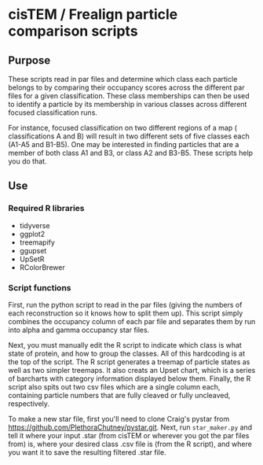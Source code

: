 # cisTEM / Frealign particle comparison scripts

## Purpose
These scripts read in par files and determine which class each particle belongs
to by comparing their occupancy scores across the different par files for a given
classification. These class memberships can then be used to identify a particle
by its membership in various classes across different focused classification
runs.

For instance, focused classification on two different regions of a map (
classifications A and B) will result in two different sets of five classes each
(A1-A5 and B1-B5). One may be interested in finding particles that are a member
of both class A1 and B3, or class A2 and B3-B5. These scripts help you do that.

## Use
### Required R libraries
 * tidyverse
 * ggplot2
 * treemapify
 * ggupset
 * UpSetR
 * RColorBrewer

### Script functions
First, run the python script to read in the par files (giving the numbers of each
reconstruction so it knows how to split them up). This script simply combines
the occupancy column of each par file and separates them by run into alpha and
gamma occupancy star files.

Next, you must manually edit the R script to indicate which class is what state
of protein, and how to group the classes. All of this hardcoding is at the top
of the script. The R script generates a treemap of particle states as well as
two simpler treemaps. It also creats an Upset chart, which is a series of
barcharts with category information displayed below them. Finally, the R script
also spits out two csv files which are a single column each, containing particle
numbers that are fully cleaved or fully uncleaved, respectively.

To make a new star file, first you'll need to clone Craig's pystar from
https://github.com/PlethoraChutney/pystar.git. Next, run `star_maker.py` and
tell it where your input .star (from cisTEM or wherever you got the par files from)
is, where your desired class .csv file is (from the R script), and where you want
it to save the resulting filtered .star file.
